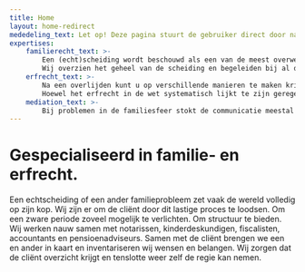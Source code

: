 ```yaml
---
title: Home
layout: home-redirect
mededeling_text: Let op! Deze pagina stuurt de gebruiker direct door naar de NL versie van de site. Om iets aan te passen moet je eerste naar het NL of EN mapje.
expertises:
    familierecht_text: >-
        Een (echt)scheiding wordt beschouwd als een van de meest overweldigende, negatieve levenservaringen. Een scheiding zet je hele leven op z’n kop.
        Wij overzien het geheel van de scheiding en begeleiden bij al deze aspecten.
    erfrecht_text: >-
        Na een overlijden kunt u op verschillende manieren te maken krijgen met een nalatenschap.
        Hoewel het erfrecht in de wet systematisch lijkt te zijn geregeld, is de praktijk vaak ingewikkeld. Eén van de redenen kan zijn dat er, als gevolg van een scheiding, meerdere gezinnen betrokken zijn bij de afwikkeling van een nalatenschap.
    mediation_text: >-
        Bij problemen in de familiesfeer stokt de communicatie meestal doordat emoties, onbegrip en wantrouwen zich opstapelen. Onder begeleiding van de mediator komen de emoties vaak tot bedaren, gaat onbegrip over in begrip en verandert wantrouwen in vertrouwen.
---
```



# Gespecialiseerd in familie- en erfrecht.

Een echtscheiding of een ander familieprobleem zet vaak de wereld volledig op zijn kop. Wij zijn er om de cliënt door dit lastige proces te loodsen. Om een zware periode zoveel mogelijk te verlichten. Om structuur te bieden. Wij werken nauw samen met notarissen, kinderdeskundigen, fiscalisten, accountants en pensioenadviseurs. Samen met de cliënt brengen we een en ander in kaart en inventariseren wij wensen en belangen. Wij zorgen dat de cliënt overzicht krijgt en tenslotte weer zelf de regie kan nemen.

